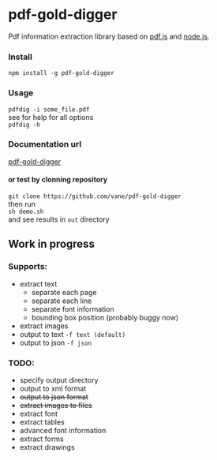 pdf-gold-digger
====

Pdf information extraction library based on [pdf.js](https://mozilla.github.io/pdf.js/)
and [node.js](https://nodejs.org).

### Install
``npm install -g pdf-gold-digger``  


### Usage
``pdfdig -i some_file.pdf``  
see for help for all options  
``pdfdig -h``  

### Documentation url
[pdf-gold-digger](https://vane.pl/pdf-gold-digger/)


#### or test by clonning repository
``git clone https://github.com/vane/pdf-gold-digger``  
then run   
``sh demo.sh``  
and see results in ``out`` directory 

## Work in progress

### Supports:
- extract text
  - separate each page
  - separate each line
  - separate font information
  - bounding box position (probably buggy now)
- extract images
- output to text ``-f text (default)``
- output to json ``-f json`` 

### TODO:
- specify output directory    
- output to xml format
- ~~output to json format~~
- ~~extract images to files~~
- extract font
- extract tables
- advanced font information
- extract forms
- extract drawings